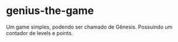 # genius-the-game
Um game simples, podendo ser chamado de Gênesis. Possuindo um contador de levels e points.
